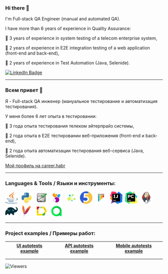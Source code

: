 ### Hi there 👋

I'm Full-stack QA Engineer (manual and automated QA).

I have more than 6 years of experience in Quality Assurance:

 :small_blue_diamond: 3 years of experience in system testing of a telecom enterprise system, 
 
 :small_blue_diamond: 2 years of experience in E2E integration testing of a web application (front-end and back-end), 
 
 :small_blue_diamond: 2 years of experience in Test Automation (Java, Selenide).

[![LinkedIn Badge](https://img.shields.io/badge/LinkedIn-0077B5?style=for-the-badge&logo=linkedin&logoColor=white)](https://www.linkedin.com/in/olga-slazarska)

---
### Всем привет 👋

Я - Full-stack QA инженер (мануальное тестирование и автоматизация тестирования).

У меня более 6 лет опыта в тестировании:

 :small_blue_diamond: 3 года опыта тестирования телеком эйтерпрайз системы, 
 
 :small_blue_diamond: 2 года опыта в E2E тестировании веб-приложения (front-end и back-end), 
 
 :small_blue_diamond: 2 года опыта автоматизации тестирования веб-сервиса (Java, Selenide).

<a target="_blank" href="https://career.habr.com/slazarska">Мой профиль на career.habr</a><br/>

---
### Languages & Tools / Языки и инструменты:
<div>
<img src="https://github.com/slazarska/slazarska/blob/main/img/java-logo.svg" title="Java" alt="Java" width="40" height="40"/>&nbsp;
<img src="https://github.com/slazarska/slazarska/blob/main/img/python.svg" title="Python" alt="Python" width="40" height="40"/>&nbsp;
<img src="https://github.com/slazarska/slazarska/blob/main/img/selenium.svg" title="Selenium" alt="Selenium" width="40" height="40"/>&nbsp;
<img src="https://github.com/slazarska/slazarska/blob/main/img/Selenide.png" title="Selenide" alt="Selenide" width="40" height="40"/>&nbsp;
<img src="https://github.com/slazarska/slazarska/blob/main/img/selene.png" title="Selene" alt="Selene" width="40" height="40"/>&nbsp;
<img src="https://github.com/slazarska/slazarska/blob/main/img/JUnit5.png" title="JUnit5" alt="JUnit5" width="40" height="40"/>&nbsp;
<img src="https://github.com/slazarska/slazarska/blob/main/img/pytest.svg" title="Pytest" alt="Pytest" width="40" height="40"/>&nbsp;
<img src="https://github.com/slazarska/slazarska/blob/main/img/IntelliJ_IDEA.png" title="IntelliJ IDEA" alt="IntelliJ IDEA" width="40" height="40"/>&nbsp;
<img src="https://github.com/slazarska/slazarska/blob/main/img/pycharm.svg" title="PyCharm" alt="PyCharm" width="40" height="40"/>&nbsp;
<img src="https://github.com/slazarska/slazarska/blob/main/img/jenkins.svg" title="Jenkins" alt="Jenkins" width="40" height="40"/>&nbsp;
<img src="https://github.com/slazarska/slazarska/blob/main/img/gradle-logo.svg" title="Gradle" alt="Gradle" width="40" height="40"/>&nbsp;
<img src="https://github.com/slazarska/slazarska/blob/main/img/maven.png" title="Maven" alt="Maven" width="40" height="40"/>&nbsp;
<img src="https://github.com/slazarska/slazarska/blob/main/img/Allure_Report.png" title="Allure Report" alt="Allure Report" width="40" height="40"/>&nbsp;
<img src="https://github.com/slazarska/slazarska/blob/main/img/AllureTestOps.png" title="AllureTestOps" alt="AllureTestOps" width="40" height="40"/>&nbsp;
</div>

---
### Project examples / Примеры работ:
| <a target="_blank" href="https://github.com/slazarska/homeless_test_python">UI autotests example</a>  | <a target="_blank" href= "https://github.com/slazarska/petstore_api_test">API autotests example</a> | <a target="_blank" href= "https://github.com/slazarska/spelly_mobile_test">Mobile autotests example</a> |
|----------------|---------------|---------------|

---
![Viewers](https://gpvc.arturio.dev/slazarska)
